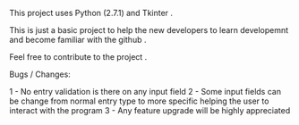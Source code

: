 This project uses Python (2.7.1) and Tkinter .

This is just a basic project to help the new developers to learn developemnt and become familiar with the github .

Feel free to contribute to the project .

Bugs / Changes:

1 - No entry validation is there on any input field
2 - Some input fields can be change from normal entry type to more specific helping the user to interact with the program
3 - Any feature upgrade will be highly appreciated
